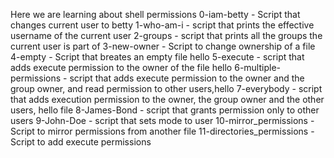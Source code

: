 Here we are learning about shell permissions
0-iam-betty - Script that changes current user to betty
1-who-am-i - script that prints the effective username of the current user
2-groups - script that prints all the groups the current user is part of
3-new-owner - Script to change ownership of a file
4-empty - Script that breates an empty file hello
5-execute - script that adds execute permission to the owner of the file hello
6-multiple-permissions -  script that adds execute permission to the owner and the group owner, and read permission to other users,hello
7-everybody - script that adds execution permission to the owner, the group owner and the other users, hello file
8-James-Bond - script that grants permission only to other users
9-John-Doe - script that sets mode to user
10-mirror_permissions - Script to mirror permissions from another file
11-directories_permissions - Script to add execute permissions
